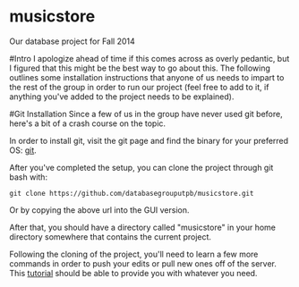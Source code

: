 musicstore
==========

Our database project for Fall 2014

#Intro
I apologize ahead of time if this comes across as overly pedantic, but I figured that this might be the best way to go about this.  The following outlines some installation instructions that anyone of us needs to impart to the rest of the group in order to run our project (feel free to add to it, if anything you've added to the project needs to be explained).

#Git Installation
Since a few of us in the group have never used git before, here's a bit of a crash course on the topic.

In order to install git, visit the git page and find the binary for your preferred OS: [git](http://git-scm.com/downloads).

After you've completed the setup, you can clone the project through git bash with:

    git clone https://github.com/databasegrouputpb/musicstore.git

Or by copying the above url into the GUI version.

After that, you should have a directory called "musicstore" in your home directory somewhere that contains the current project.

Following the cloning of the project, you'll need to learn a few more commands in order to push your edits or pull new ones off of the server.  This [tutorial](http://git-scm.com/doc) should be able to provide you with whatever you need.
